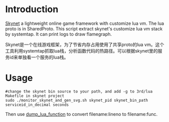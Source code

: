 Introduction
============
[Skynet](https://github.com/cloudwu/skynet/) a lightweight online game framework with customize lua vm. The lua proto is in SharedProto. This script extract skynet's customize lua vm stack by systemtap. It can print logs to draw flamegraph.

Skynet是一个在线游戏框架，为了节省内存占用使用了共享proto的lua vm。这个工具利用systemtap抓取lua栈，分析函数代码的热路径。可以根据skynet里的服务id来单独看一个服务的lua栈。

Usage
=====
 ```shell
 #change the skynet bin source to your path, and add -g to 3rd/lua Makefile in skynet project
 sudo ./monitor_skynet_and_gen_svg.sh skynet_pid skynet_bin_path serviceid_in_decimal seconds
 ```
 Then use [dump_lua_function](https://github.com/spin6lock/dump_lua_function) to convert filename:lineno to filename:func.
